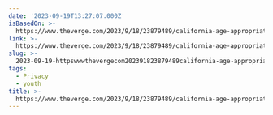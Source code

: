 ```yaml
---
date: '2023-09-19T13:27:07.000Z'
isBasedOn: >-
  https://www.theverge.com/2023/9/18/23879489/california-age-appropriate-design-code-act-blocked-unconstitutional-first-amendment-injunction
link: >-
  https://www.theverge.com/2023/9/18/23879489/california-age-appropriate-design-code-act-blocked-unconstitutional-first-amendment-injunction
slug: >-
  2023-09-19-httpswwwthevergecom202391823879489california-age-appropriate-design-code-act-blocked-unconstitutional-first-amendment-injunction
tags:
  - Privacy
  - youth
title: >-
  https://www.theverge.com/2023/9/18/23879489/california-age-appropriate-design-code-act-blocked-unconstitutional-first-amendment-injunction
---
```


